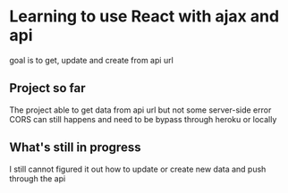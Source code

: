 # Learning to use React with ajax and api

goal is to get, update and create from api url

## Project so far

The project able to get data from api url but not some server-side
error CORS can still happens and need to be bypass through heroku or locally

## What's still in progress

I still cannot figured it out how to update or create new data and push through the api